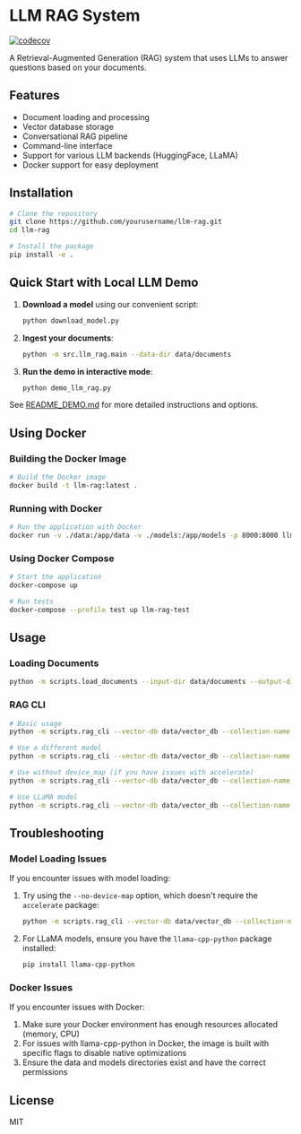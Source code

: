 # LLM RAG System

[![codecov](https://codecov.io/gh/sm4rtm4art/llm-rag/branch/main/graph/badge.svg)](https://codecov.io/gh/sm4rtm4art/llm-rag)

A Retrieval-Augmented Generation (RAG) system that uses LLMs to answer questions based on your documents.

## Features

- Document loading and processing
- Vector database storage
- Conversational RAG pipeline
- Command-line interface
- Support for various LLM backends (HuggingFace, LLaMA)
- Docker support for easy deployment

## Installation

```bash
# Clone the repository
git clone https://github.com/yourusername/llm-rag.git
cd llm-rag

# Install the package
pip install -e .
```

## Quick Start with Local LLM Demo

1. **Download a model** using our convenient script:

   ```bash
   python download_model.py
   ```

2. **Ingest your documents**:

   ```bash
   python -m src.llm_rag.main --data-dir data/documents
   ```

3. **Run the demo in interactive mode**:
   ```bash
   python demo_llm_rag.py
   ```

See [README_DEMO.md](README_DEMO.md) for more detailed instructions and options.

## Using Docker

### Building the Docker Image

```bash
# Build the Docker image
docker build -t llm-rag:latest .
```

### Running with Docker

```bash
# Run the application with Docker
docker run -v ./data:/app/data -v ./models:/app/models -p 8000:8000 llm-rag:latest
```

### Using Docker Compose

```bash
# Start the application
docker-compose up

# Run tests
docker-compose --profile test up llm-rag-test
```

## Usage

### Loading Documents

```bash
python -m scripts.load_documents --input-dir data/documents --output-dir data/vector_db --collection-name my_docs
```

### RAG CLI

```bash
# Basic usage
python -m scripts.rag_cli --vector-db data/vector_db --collection-name my_docs

# Use a different model
python -m scripts.rag_cli --vector-db data/vector_db --collection-name my_docs --model google/flan-t5-large

# Use without device_map (if you have issues with accelerate)
python -m scripts.rag_cli --vector-db data/vector_db --collection-name my_docs --no-device-map

# Use LLaMA model
python -m scripts.rag_cli --vector-db data/vector_db --collection-name my_docs --use-llama --llama-model-path path/to/model.gguf
```

## Troubleshooting

### Model Loading Issues

If you encounter issues with model loading:

1. Try using the `--no-device-map` option, which doesn't require the `accelerate` package:

   ```bash
   python -m scripts.rag_cli --vector-db data/vector_db --collection-name my_docs --no-device-map
   ```

2. For LLaMA models, ensure you have the `llama-cpp-python` package installed:
   ```bash
   pip install llama-cpp-python
   ```

### Docker Issues

If you encounter issues with Docker:

1. Make sure your Docker environment has enough resources allocated (memory, CPU)
2. For issues with llama-cpp-python in Docker, the image is built with specific flags to disable native optimizations
3. Ensure the data and models directories exist and have the correct permissions

## License

MIT
